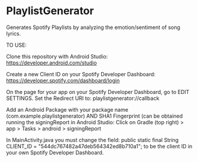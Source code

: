 # PlaylistGenerator
Generates Spotify Playlists by analyzing the emotion/sentiment of song lyrics.

TO USE:

Clone this repository with Android Studio: https://developer.android.com/studio

Create a new Client ID on your Spotify Developer Dashboard: https://developer.spotify.com/dashboard/login

On the page for your app on your Spotify Developer Dashboard, go to EDIT SETTINGS.
Set the Redirect URI to: playlistgenerator://callback

Add an Android Package with your package name (com.example.playlistgenerator)
AND SHA1 Fingerprint (can be obtained running the signingReport in Android Studio: Click on Gradle (top right) > app > Tasks > android > signingReport

In MainActivity.java you must change the field: public static final String CLIENT_ID = "544dc767482a47deb564342ed8b710a1";
to be the client ID in your own Spotify Developer Dashboard.



